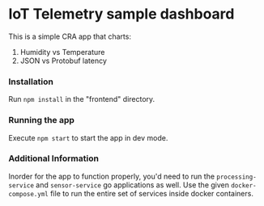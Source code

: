 # IoT Telemetry sample dashboard

This is a simple CRA app that charts:
1. Humidity vs Temperature 
2. JSON vs Protobuf latency

### Installation
Run `npm install` in the "frontend" directory.

### Running the app
Execute `npm start` to start the app in dev mode.

### Additional Information
Inorder for the app to function properly, you'd need to run the `processing-service` and `sensor-service` go applications as well. Use the given `docker-compose.yml` file to run the entire set of services inside docker containers.